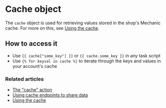 # Cache object

The `cache` object is used for retrieving values stored in the shop's Mechanic cache. For more on this, see [Using the cache](../../mechanic-cache/).

## How to access it

* Use `{{ cache["some_key"] }}` or  `{{ cache.some_key }}` in any task script
* Use `{% for keyval in cache %}` to iterate through the keys and values in your account's cache

### Related articles

* [The "cache" action](../../../core/actions/cache.md)
* [Using cache endpoints to share data](../../mechanic-cache/cache-endpoints.md)
* [Using the cache](../../mechanic-cache/)

